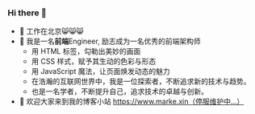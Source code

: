 ### Hi there 👋

- 🔭 工作在北京😸😸😸
- 🌱 我是一名**前端**Engineer, 励志成为一名优秀的前端架构师
  - 用 HTML 标签，勾勒出美妙的画面
  - 用 CSS 样式，赋予其生动的色彩与形态
  - 用 JavaScript 魔法，让页面焕发动态的魅力
  - 在浩瀚的互联网世界中，我是一位探索者，不断追求新的技术与趋势。
  - 也是一名学者，不断提升自己，追求技术的卓越与创新。
- 🤔 欢迎大家来到我的博客小站 https://www.marke.xin（停服维护中...）

<div style="display: flex;">
  <img style="flex: 1" src="https://github-readme-stats.vercel.app/api/top-langs/?username=markexin&hide=javascript,html)](https://github.com/anuraghazra/github-readme-stats" alt="" />
  <img style="flex: 1; margin-left: 10px" src="https://github-readme-stats.vercel.app/api?username=markexin&count_private=true" alt="" />
</div>

<!--
**markexin/markexin** is a ✨ _special_ ✨ repository because its `README.md` (this file) appears on your GitHub profile.

Here are some ideas to get you started:

- 🔭 I’m currently working on ...
- 🌱 I’m currently learning ...
- 👯 I’m looking to collaborate on ...
- 🤔 I’m looking for help with ...
- 💬 Ask me about ...
- 📫 How to reach me: ...
- 😄 Pronouns: ...
- ⚡ Fun fact: ...
-->
